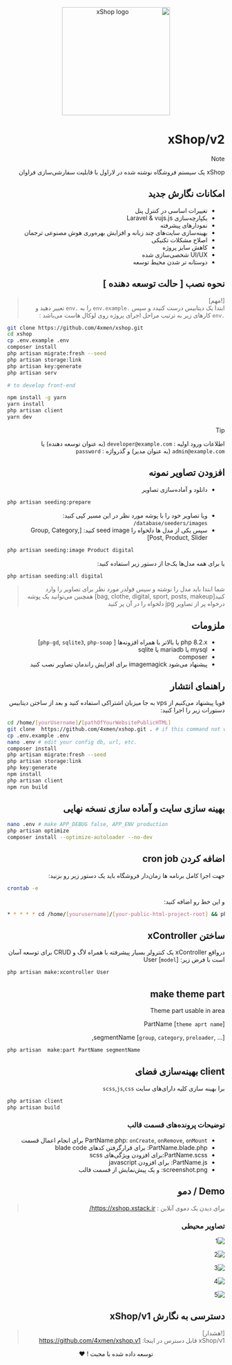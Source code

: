 <div dir="rtl">
<div align="center">
    <img width="250" src="resources/images/xshop-logo.svg" alt="xShop logo">
</div>

# xShop/v2

> [!NOTE]
> xShop یک سیستم فروشگاه نوشته شده در لاراول با قابلیت سفارشی‌سازی فراوان

## امکانات نگارش جدید

- تغییرات اساسی در کنترل پنل
- یکپارچه‌سازی Laravel & vujs.js
- نمودارهای پیشرفته
- بهینه‌سازی سایت‌های چند زبانه و افزایش بهره‌وری هوش مصنوعی ترجمان
- اصلاح مشکلات تکنیکی
- کاهش سایز پروژه
- UI/UX شخصی‌سازی شده
- دوستانه تر شدن محیط توسعه

## نحوه نصب [ حالت توسعه دهنده ]

> [!مهم]  
> ابتدا یک دیتابیس درست کنیدد و سپس `.env.example` را به  `.env` تغییر دهید و  `.env` کارهای زیر به ترتیب مراحل اجرای
> پروژه روی لوکال هاست می‌باشد :

<div dir="ltr">

```bash
git clone https://github.com/4xmen/xshop.git
cd xshop
cp .env.example .env
composer install
php artisan migrate:fresh --seed
php artisan storage:link
php artisan key:generate
php artisan serv

# to develop front-end

npm install -g yarn
yarn install
php artisan client
yarn dev
```
</div>

> [!TIP]
> اطلاعات ورود اولیه  : `developer@example.com` (به عنوان توسعه دهنده) یا `admin@example.com` (به عنوان مدیر) و
> گذرواژه : `password`

## افزودن تصاویر نمونه

- دانلود و آماده‌سازی تصاویر


<div dir="ltr">

```bash
php artisan seeding:prepare
 ```
</div> 


- ویا تصاویر خود را با پوشه مورد نظر در این مسیر کپی کنید: `database/seeders/images/`
- سپس یکی از مدل ها دلخواه را seed image کنید: [Group, Category, Post, Product, Slider]

<div dir="ltr">

```bash
php artisan seeding:image Product digital
```
</div>

یا برای همه مدل‌ها یک‌جا از دستور زیر استفاده کنید:

<div dir="ltr">

```bash
php artisan seeding:all digital
```
</div>

> شما ابتدا باید مدل را نوشته و سپس فولدر مورد نظر برای تصاویر را وارد کنید[bag, clothe, digital, sport, posts, makeup]
> همچنین می‌توانید یک پوشه درخواه پر از تصاویر jpg دلخواه را در آن پر کنید

## ملزومات

- php 8.2.x یا بالاتر با همراه افزونه‌ها [ `php-gd`, `sqlite3`, `php-soap`]
- mysql یا mariadb یا sqlite
- composer
- پیشنهاد می‌شود imagemagick برای افزایش راندمان تصاویر نصب کنید

## راهنمای انتشار

قویا پیشنهاد می‌کنیم از vps به جا میزبان اشتراکی استفاده کنید و بعد از ساختن دیتابیس دستورات زیر را اجرا کنید:

<div dir="ltr">

```bash
cd /home/[yourUsername]/[pathOfYourWebsitePublicHTML]
git clone  https://github.com/4xmen/xshop.git . # if this command not work make empty this folder
cp .env.example .env
nano .env # edit your config db, url, etc.
composer install
php artisan migrate:fresh --seed
php artisan storage:link
php key:generate
npm install 
php artisan client
npm run build
```
</div>

## بهینه سازی سایت و آماده سازی نسخه نهایی

<div dir="ltr">

```bash
nano .env # make APP_DEBUG false, APP_ENV production
php artisan optimize
composer install --optimize-autoloader --no-dev
```
</div>

## اضافه کردن cron job

جهت اجرا کامل برنامه ها زمان‌دار فروشگاه باید یک دستور زیر رو بزنید:

<div dir="ltr">

```bash
crontab -e
```
</div>

و این خط رو اضافه کنید:

<div dir="ltr">

```bash
* * * * * cd /home/[yourusername]/[your-public-html-project-root] && php artisan schedule:run >> /dev/null 2>&1
```
</div>


## ساختن xController

درواقع xController یک کنترولر بسیار پیشرفته با همراه لاگ و CRUD برای توسعه آسان است با فرض زیر:
User [`model`]

<div dir="ltr">

```bash
php artisan make:xcontroller User
```
</div>

## make theme part

Theme part usable in area

PartName [`theme aprt name`]

segmentName [`group`, `category`, `preloader`, ...],

<div dir="ltr">

```bash
php artisan  make:part PartName segmentName
```
</div>

## client بهینه‌سازی فضای

برا بهینه سازی کلیه دارای‌های سایت `scss`,`js`,`css`


<div dir="ltr">

```bash
php artisan client
php artisan build
```
</div>

### توضیحات پرونده‌های قسمت قالب 

- PartName.php: `onCreate`, `onRemove`, `onMount` برای انجام اعمال قسمت
- PartName.blade.php: برای قرارگرفتن کد‌های blade code
- PartName.scss:برای افزودن ویژگی‌های scss
- PartName.js: برای افزودن javascript
- screenshot.png: و یک پیش‌نمایش از قسمت قالب

## Demo / دمو

> برای دیدن یک دموی آنلاین : <a href="https://xshop.xstack.ir/login">https://xshop.xstack.ir/</a>

### تصاویر محیطی

![1](https://raw.githubusercontent.com/A1Gard/xshop-installer-assets/master/screenshots/xshop-screenshot1.png)

![2](https://raw.githubusercontent.com/A1Gard/xshop-installer-assets/master/screenshots/xshop-screenshot2.png)

![3](https://raw.githubusercontent.com/A1Gard/xshop-installer-assets/master/screenshots/xshop-screenshot3.jpg)

![4](https://raw.githubusercontent.com/A1Gard/xshop-installer-assets/master/screenshots/xshop-screenshot4.png)

![5](https://raw.githubusercontent.com/A1Gard/xshop-installer-assets/master/screenshots/xshop-screenshot5.jpg)

## دسترسی به نگارش xShop/v1

> [!هشدار]  
> xShop/v1 قابل دسترس در اینجا: <a href="https://github.com/4xmen/xshop.v1">https://github.com/4xmen/xshop.v1</a>


<p align="center"> 
   توسعه داده شده با محبت ! ❤️
</p>
</div>
